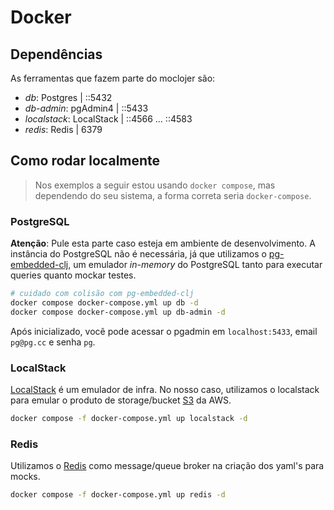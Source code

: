 # Docker

## Dependências

As ferramentas que fazem parte do moclojer são:

- *db*: Postgres | ::5432
- *db-admin*: pgAdmin4 | ::5433
- *localstack*: LocalStack | ::4566 ... ::4583
- *redis*: Redis | 6379

## Como rodar localmente

> Nos exemplos a seguir estou usando `docker compose`, mas dependendo do seu sistema, a forma correta seria `docker-compose`.

### PostgreSQL

**Atenção**: Pule esta parte caso esteja em ambiente de desenvolvimento. A instância do PostgreSQL não é necessária, já que utilizamos o [pg-embedded-clj](https://github.com/Bigsy/pg-embedded-clj), um emulador *in-memory* do PostgreSQL tanto para executar queries quanto mockar testes.

```bash
# cuidado com colisão com pg-embedded-clj
docker compose docker-compose.yml up db -d
docker compose docker-compose.yml up db-admin -d
```

Após inicializado, você pode acessar o pgadmin em `localhost:5433`, email `pg@pg.cc` e senha `pg`.

### LocalStack

[LocalStack](https://www.localstack.cloud/) é um emulador de infra. No nosso caso, utilizamos o localstack para emular o produto de storage/bucket [S3](https://aws.amazon.com/s3/) da AWS.

```bash
docker compose -f docker-compose.yml up localstack -d
```

### Redis

Utilizamos o [Redis](https://redis.io/) como message/queue broker na criação dos yaml's para mocks.

```bash
docker compose -f docker-compose.yml up redis -d
```
